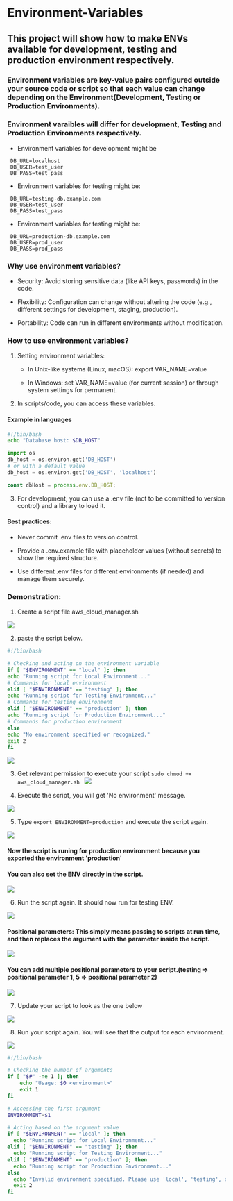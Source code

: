 # Environment-Variables
## This project will show how to make ENVs available for development, testing and production environment respectively.

### Environment variables are key-value pairs configured outside your source code or script so that each value can change depending on the Environment(Development, Testing or Production Environments).

### Environment varaibles will differ for development, Testing and Production Environments respectively. 

* Environment variables for development might be 
```
 DB_URL=localhost
 DB_USER=test_user
 DB_PASS=test_pass
```

* Environment variables for testing might be:

```
 DB_URL=testing-db.example.com
 DB_USER=test_user
 DB_PASS=test_pass
```
* Environment variables for testing might be:

```
 DB_URL=production-db.example.com
 DB_USER=prod_user
 DB_PASS=prod_pass
```

### Why use environment variables?

* Security: Avoid storing sensitive data (like API keys, passwords) in the code.

* Flexibility: Configuration can change without altering the code (e.g., different settings for development, staging, production).

* Portability: Code can run in different environments without modification.

### How to use environment variables?

1. Setting environment variables:

    - In Unix-like systems (Linux, macOS): export VAR_NAME=value

    - In Windows: set VAR_NAME=value (for current session) or through system settings for permanent.

2. In scripts/code, you can access these variables.
#### Example in languages
```bash
#!/bin/bash
echo "Database host: $DB_HOST"
```

```python
import os
db_host = os.environ.get('DB_HOST')
# or with a default value
db_host = os.environ.get('DB_HOST', 'localhost')
```

```javascript
const dbHost = process.env.DB_HOST;
```

3. For development, you can use a .env file (not to be committed to version control) and a library to load it.

#### Best practices:
* Never commit .env files to version control.

* Provide a .env.example file with placeholder values (without secrets) to show the required structure.

* Use different .env files for different environments (if needed) and manage them securely.

### Demonstration:
1. Create a script file aws_cloud_manager.sh

![](./img/Pasted%20image.png)

2. paste the script below.

```bash
#!/bin/bash

# Checking and acting on the environment variable
if [ "$ENVIRONMENT" == "local" ]; then
echo "Running script for Local Environment..."
# Commands for local environment
elif [ "$ENVIRONMENT" == "testing" ]; then
echo "Running script for Testing Environment..."
# Commands for testing environment
elif [ "$ENVIRONMENT" == "production" ]; then
echo "Running script for Production Environment..."
# Commands for production environment
else
echo "No environment specified or recognized."
exit 2
fi
```
![](./img/Pasted%20image%20(2).png)

3. Get relevant permission to execute your script `sudo chmod +x aws_cloud_manager.sh
`
![](./img/Pasted%20image%20(3).png)

4. Execute the script, you will get 'No environment' message.

![](./img/Pasted%20image%20(4).png)

5. Type `export ENVIRONMENT=production` and execute the script again.

![](./img/Pasted%20image%20(5).png)

#### Now the script is runing for production environment because you exported the environment 'production'

#### You can also set the ENV directly in the script.

![](./img/Pasted%20image%20(6).png)

6. Run the script again. It should now run for testing ENV.

![](./img/Pasted%20image%20(7).png)

#### Positional parameters: This simply means passing to scripts at run time, and then replaces the argument with the parameter inside the script.

![](./img/Pasted%20image%20(9).png)

#### You can add multiple positional parameters to your script.(testing => positional parameter 1, 5 => positional parameter 2)

![](./img/Pasted%20image%20(11).png)

7. Update your script to look as the one below

![](./img/Pasted%20image%20(14).png)

8. Run your script again. You will see that the output for each environment.

![](./img/Pasted%20image%20(15).png)

```bash
#!/bin/bash

# Checking the number of arguments
if [ "$#" -ne 1 ]; then
    echo "Usage: $0 <environment>"
    exit 1
fi

# Accessing the first argument
ENVIRONMENT=$1

# Acting based on the argument value
if [ "$ENVIRONMENT" == "local" ]; then
  echo "Running script for Local Environment..."
elif [ "$ENVIRONMENT" == "testing" ]; then
  echo "Running script for Testing Environment..."
elif [ "$ENVIRONMENT" == "production" ]; then
  echo "Running script for Production Environment..."
else
  echo "Invalid environment specified. Please use 'local', 'testing', or 'production'."
  exit 2
fi

```

